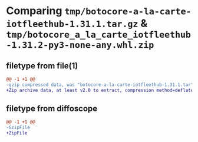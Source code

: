 # Comparing `tmp/botocore-a-la-carte-iotfleethub-1.31.1.tar.gz` & `tmp/botocore_a_la_carte_iotfleethub-1.31.2-py3-none-any.whl.zip`

## filetype from file(1)

```diff
@@ -1 +1 @@
-gzip compressed data, was "botocore-a-la-carte-iotfleethub-1.31.1.tar", last modified: Sat Jul  8 01:42:22 2023, max compression
+Zip archive data, at least v2.0 to extract, compression method=deflate
```

## filetype from diffoscope

```diff
@@ -1 +1 @@
-GzipFile
+ZipFile
```


